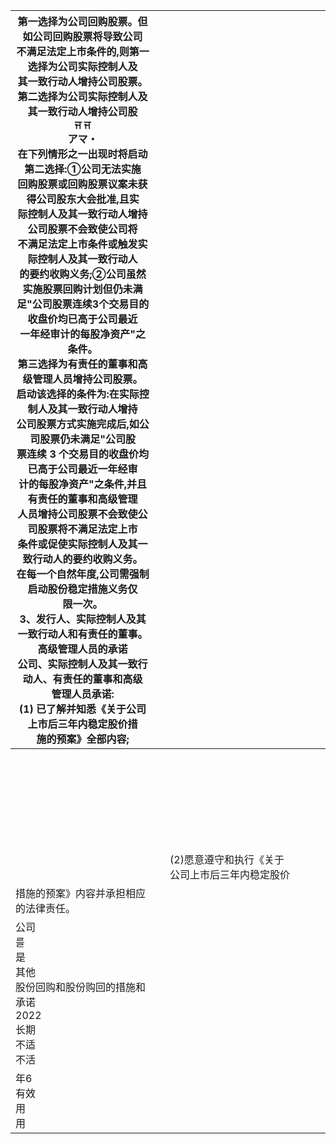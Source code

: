 | 第一选择为公司回购股票。但如公司回购股票将导致公司<br>不满足法定上市条件的,则第一选择为公司实际控制人及<br>其一致行动人增持公司股票。<br>第二选择为公司实际控制人及其一致行动人增持公司股<br>ਜ ਜ<br>アマ・<br>在下列情形之一出现时将启动第二选择:①公司无法实施<br>回购股票或回购股票议案未获得公司股东大会批准,且实<br>际控制人及其一致行动人增持公司股票不会致使公司将<br>不满足法定上市条件或触发实际控制人及其一致行动人<br>的要约收购义务;②公司虽然实施股票回购计划但仍未满<br>足"公司股票连续3个交易目的收盘价均已高于公司最近<br>一年经审计的每股净资产"之条件。<br>第三选择为有责任的董事和高级管理人员增持公司股票。<br>启动该选择的条件为:在实际控制人及其一致行动人增持<br>公司股票方式实施完成后,如公司股票仍未满足"公司股<br>票连续 3 个交易目的收盘价均已高于公司最近一年经审<br>计的每股净资产"之条件,并且有责任的董事和高级管理<br>人员增持公司股票不会致使公司股票将不满足法定上市<br>条件或促使实际控制人及其一致行动人的要约收购义务。<br>在每一个自然年度,公司需强制启动股份稳定措施义务仅<br>限一次。<br>3、发行人、实际控制人及其一致行动人和有责任的董事。<br>高级管理人员的承诺<br>公司、实际控制人及其一致行动人、有责任的董事和高级<br>管理人员承诺:<br>(1) 已了解并知悉《关于公司上市后三年内稳定股价措<br>施的预案》全部内容; |  |                           |  |  |  |
|--------------------------------------------------------------------------------------------------------------------------------------------------------------------------------------------------------------------------------------------------------------------------------------------------------------------------------------------------------------------------------------------------------------------------------------------------------------------------------------------------------------------------------------------------------------------------------------------------------------------------------------------------------------------------------------------------|--|---------------------------|--|--|--|
|                                                                                                                                                                                                                                                                                                                                                                                                                                                                                                                                                                                                                                                                                                  |  |                           |  |  |  |
|                                                                                                                                                                                                                                                                                                                                                                                                                                                                                                                                                                                                                                                                                                  |  |                           |  |  |  |
|                                                                                                                                                                                                                                                                                                                                                                                                                                                                                                                                                                                                                                                                                                  |  |                           |  |  |  |
|                                                                                                                                                                                                                                                                                                                                                                                                                                                                                                                                                                                                                                                                                                  |  |                           |  |  |  |
|                                                                                                                                                                                                                                                                                                                                                                                                                                                                                                                                                                                                                                                                                                  |  |                           |  |  |  |
|                                                                                                                                                                                                                                                                                                                                                                                                                                                                                                                                                                                                                                                                                                  |  |                           |  |  |  |
|                                                                                                                                                                                                                                                                                                                                                                                                                                                                                                                                                                                                                                                                                                  |  |                           |  |  |  |
|                                                                                                                                                                                                                                                                                                                                                                                                                                                                                                                                                                                                                                                                                                  |  |                           |  |  |  |
|                                                                                                                                                                                                                                                                                                                                                                                                                                                                                                                                                                                                                                                                                                  |  |                           |  |  |  |
|                                                                                                                                                                                                                                                                                                                                                                                                                                                                                                                                                                                                                                                                                                  |  |                           |  |  |  |
|                                                                                                                                                                                                                                                                                                                                                                                                                                                                                                                                                                                                                                                                                                  |  |                           |  |  |  |
|                                                                                                                                                                                                                                                                                                                                                                                                                                                                                                                                                                                                                                                                                                  |  |                           |  |  |  |
|                                                                                                                                                                                                                                                                                                                                                                                                                                                                                                                                                                                                                                                                                                  |  |                           |  |  |  |
|                                                                                                                                                                                                                                                                                                                                                                                                                                                                                                                                                                                                                                                                                                  |  |                           |  |  |  |
|                                                                                                                                                                                                                                                                                                                                                                                                                                                                                                                                                                                                                                                                                                  |  |                           |  |  |  |
|                                                                                                                                                                                                                                                                                                                                                                                                                                                                                                                                                                                                                                                                                                  |  |                           |  |  |  |
|                                                                                                                                                                                                                                                                                                                                                                                                                                                                                                                                                                                                                                                                                                  |  |                           |  |  |  |
|                                                                                                                                                                                                                                                                                                                                                                                                                                                                                                                                                                                                                                                                                                  |  |                           |  |  |  |
|                                                                                                                                                                                                                                                                                                                                                                                                                                                                                                                                                                                                                                                                                                  |  |                           |  |  |  |
|                                                                                                                                                                                                                                                                                                                                                                                                                                                                                                                                                                                                                                                                                                  |  |                           |  |  |  |
|                                                                                                                                                                                                                                                                                                                                                                                                                                                                                                                                                                                                                                                                                                  |  |                           |  |  |  |
|                                                                                                                                                                                                                                                                                                                                                                                                                                                                                                                                                                                                                                                                                                  |  |                           |  |  |  |
|                                                                                                                                                                                                                                                                                                                                                                                                                                                                                                                                                                                                                                                                                                  |  |                           |  |  |  |
|                                                                                                                                                                                                                                                                                                                                                                                                                                                                                                                                                                                                                                                                                                  |  |                           |  |  |  |
|                                                                                                                                                                                                                                                                                                                                                                                                                                                                                                                                                                                                                                                                                                  |  |                           |  |  |  |
|                                                                                                                                                                                                                                                                                                                                                                                                                                                                                                                                                                                                                                                                                                  |  |                           |  |  |  |
|                                                                                                                                                                                                                                                                                                                                                                                                                                                                                                                                                                                                                                                                                                  |  |                           |  |  |  |
|                                                                                                                                                                                                                                                                                                                                                                                                                                                                                                                                                                                                                                                                                                  |  | (2)愿意遵守和执行《关于公司上市后三年内稳定股价 |  |  |  |
| 措施的预案》内容并承担相应的法律责任。                                                                                                                                                                                                                                                                                                                                                                                                                                                                                                                                                                                                                                                                              |  |                           |  |  |  |
| 公司<br>를<br>是<br>其他<br>股份回购和股份购回的措施和承诺<br>2022<br>长期<br>不适<br>不活                                                                                                                                                                                                                                                                                                                                                                                                                                                                                                                                                                                                                                  |  |                           |  |  |  |
| 年6<br>有效<br>用<br>用                                                                                                                                                                                                                                                                                                                                                                                                                                                                                                                                                                                                                                                                               |  |                           |  |  |  |